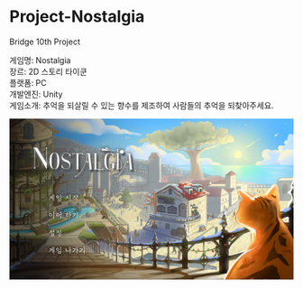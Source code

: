 # Project-Nostalgia  

Bridge 10th Project

게임명: Nostalgia  
장르: 2D 스토리 타이쿤  
플랫폼: PC  
개발엔진: Unity  
게임소개: 추억을 되살릴 수 있는 향수를 제조하여 사람들의 추억을 되찾아주세요.  

![IMG](IMG/Title.png)  

